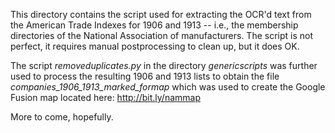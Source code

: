 This directory contains the script used for extracting the OCR'd text from the American Trade Indexes for 1906 and 1913 -- i.e., the membership directories of the National Association of manufacturers. The script is not perfect, it requires manual postprocessing to clean up, but it does OK. 

The script *removeduplicates.py* in the directory *genericscripts* was further used to process the resulting 1906 and 1913 lists to obtain the file *companies_1906_1913_marked_formap* which was used to create the Google Fusion map located here: http://bit.ly/nammap

More to come, hopefully.